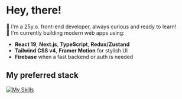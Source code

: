 # Hey, there!
🎯 I'm a 25y.o. front-end developer, always curious and ready to learn!  
🚀 I'm currently building modern web apps using:  

- **React 19**, **Next.js**, **TypeScript**, **Redux/Zustand**  
- **Tailwind CSS v4**, **Framer Motion**  for stylish UI  
- **Firebase** when a fast backend or auth is needed  

## My preferred stack  
[![My Skills](https://skillicons.dev/icons?i=html,css,js,git,react,tailwind,redux,nextjs,firebase,jest)](https://skillicons.dev)
